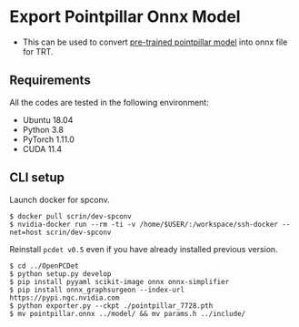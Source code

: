 # Export Pointpillar Onnx Model 
- This can be used to convert [pre-trained pointpillar model](https://drive.google.com/file/d/1wMxWTpU1qUoY3DsCH31WJmvJxcjFXKlm/view) into onnx file for TRT.

## Requirements
All the codes are tested in the following environment:
* Ubuntu 18.04
* Python 3.8
* PyTorch 1.11.0
* CUDA 11.4

## CLI setup
Launch docker for spconv.
```shell
$ docker pull scrin/dev-spconv
$ nvidia-docker run --rm -ti -v /home/$USER/:/workspace/ssh-docker --net=host scrin/dev-spconv
```
Reinstall `pcdet v0.5` even if you have already installed previous version.
```shell
$ cd ../OpenPCDet
$ python setup.py develop
$ pip install pyyaml scikit-image onnx onnx-simplifier
$ pip install onnx_graphsurgeon --index-url https://pypi.ngc.nvidia.com
$ python exporter.py --ckpt ./pointpillar_7728.pth
$ mv pointpillar.onnx ../model/ && mv params.h ../include/
```